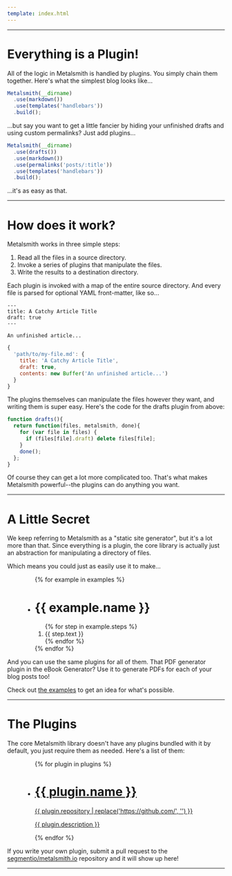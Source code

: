 ```yaml
---
template: index.html
---
```



---


# Everything is a Plugin!

All of the logic in Metalsmith is handled by plugins. You simply chain them together. Here's what the simplest blog looks like...

```js
Metalsmith(__dirname)
  .use(markdown())
  .use(templates('handlebars'))
  .build();
```

...but say you want to get a little fancier by hiding your unfinished drafts and using custom permalinks? Just add plugins...

```js
Metalsmith(__dirname)
  .use(drafts())
  .use(markdown())
  .use(permalinks('posts/:title'))
  .use(templates('handlebars'))
  .build();
```

...it's as easy as that.


---


# How does it work?

Metalsmith works in three simple steps:

  1. Read all the files in a source directory.
  2. Invoke a series of plugins that manipulate the files.
  3. Write the results to a destination directory.

Each plugin is invoked with a map of the entire source directory. And every file is parsed for optional YAML front-matter, like so...

```
---
title: A Catchy Article Title
draft: true
---

An unfinished article...
```
```js
{
  'path/to/my-file.md': {
    title: 'A Catchy Article Title',
    draft: true,
    contents: new Buffer('An unfinished article...')
  }
}
```

The plugins themselves can manipulate the files however they want, and writing them is super easy. Here's the code for the drafts plugin from above:

```js
function drafts(){
  return function(files, metalsmith, done){
    for (var file in files) {
      if (files[file].draft) delete files[file];
    }
    done();
  };
}
```

Of course they can get a lot more complicated too. That's what makes Metalsmith powerful--the plugins can do anything you want.


---


# A Little Secret
We keep referring to Metalsmith as a "static site generator", but it's a lot more than that. Since everything is a plugin, the core library is actually just an abstraction for manipulating a directory of files.

Which means you could just as easily use it to make...

<figure class="Examples">
  <ul class="Example-list">
  {% for example in examples %}
    <li class="Example">
      <h1 class="Example-title">{{ example.name }}</h1>
      <ol class="Example-step-list">
      {% for step in example.steps %}
        <li class="Example-step ss-{{ step.icon }}">{{ step.text }}</li>
      {% endfor %}
      </ol>
    </li>
  {% endfor %}
  </ul>
</figure>

And you can use the same plugins for all of them. That PDF generator plugin in the eBook Generator? Use it to generate PDFs for each of your blog posts too!

Check out [the examples](https://github.com/segmentio/metalsmith/tree/master/examples) to get an idea for what's possible.


---


# The Plugins
The core Metalsmith library doesn't have any plugins bundled with it by default, you just require them as needed. Here's a list of them:

<figure class="Plugins">
  <ul class="Plugin-list">
  {% for plugin in plugins %}
    <li class="Plugin">
      <a class="Plugin-link" href="{{ plugin.repository }}">
        <h1 class="Plugin-title">{{ plugin.name }}<i class="Plugin-icon ss-{{ plugin.icon }}"></i></h1>
        <span class="Plugin-repository">{{ plugin.repository | replace('https://github.com/', '') }}</span>
        <p class="Plugin-description">{{ plugin.description }}</p>
      </a>
    </li>
  {% endfor %}
  </ul>
</figure>

If you write your own plugin, submit a pull request to the [segmentio/metalsmith.io](https://github.com/segmentio/metalsmith.io/tree/master/src/plugins.json) repository and it will show up here!


---